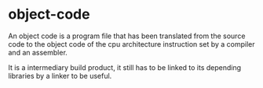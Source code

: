# object-code

An object code is a program file that has been translated from the source code to the object code of the cpu architecture instruction set by a compiler and an assembler.

It is a intermediary build product, it still has to be linked to its depending libraries by a linker to be useful.
